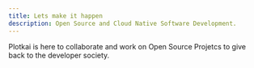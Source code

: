 ```yaml
---
title: Lets make it happen
description: Open Source and Cloud Native Software Development.
---
```


Plotkai is here to collaborate and work on Open Source Projetcs to give back to the developer society.

